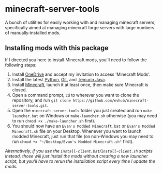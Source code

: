 # minecraft-server-tools

A bunch of utilities for easily working with and managing minecraft servers, specifically aimed at managing minecraft forge servers with large numbers of manually-installed mods.

## Installing mods with this package

If I directed you here to install Minecraft mods, you'll need to follow the following steps:

1. Install [OneDrive](https://www.microsoft.com/en-us/microsoft-365/onedrive/download) and accept my invitation to access 'Minecraft Mods'.
2. Install the latest [Python](https://www.python.org/downloads/), [Git](https://git-scm.com/downloads), and [Temurin Java](https://adoptium.net/).
3. Install [Minecraft](https://www.minecraft.net/en-us/download), launch it at least once, then make sure Minecraft is closed.
4. Open a command prompt, `cd` to wherever you want to clone the repository, and run `git clone https://github.com/evhub/minecraft-server-tools.git`.
5. Open the `minecraft-server-tools` folder you just created and run `make-launcher.bat` on Windows or `make-launcher.sh` otherwise (you may need to run `chmod +x ./make-launcher.sh` first).
6. You should now have an `Evan's Modded Minecraft.bat` or `Evan's Modded Minecraft.sh` file on your Desktop. Whenever you want to launch modded Minecraft, just run that file (on non-Windows you may need to run `chmod +x "~/Desktop/Evan's Modded Minecraft.sh"` first).

_Alternatively, if you use the `install-client.bat`/`install-client.sh` scripts instead, those will just install the mods without creating a new launcher script, but you'll have to rerun the installation script every time I update the mods._
